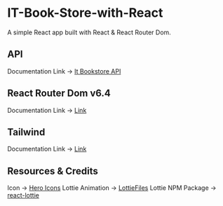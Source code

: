 # IT-Book-Store-with-React
A simple React app built with React & React Router Dom.

## API 
Documentation Link -> [It Bookstore API](https://api.itbook.store/)

## React Router Dom v6.4 
Documentation Link -> [Link](https://reactrouter.com/en/main/start/overview)

## Tailwind
Documentation Link -> [Link](https://tailwindcss.com/docs/installation)

## Resources & Credits
Icon -> [Hero Icons](https://heroicons.com/)
Lottie Animation -> [LottieFiles](https://lottiefiles.com/featured)
Lottie NPM Package -> [react-lottie](https://www.npmjs.com/package/react-lottie)
